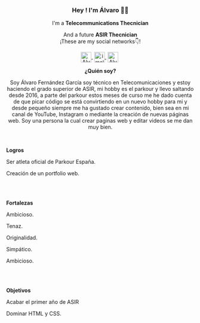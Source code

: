 <p>
    <h3 align="center">Hey ! I'm Álvaro 👋👋</h3>
 </p>
 <p align="center">I'm a <strong>Telecommunications Thecnician</strong></p>
 <p align="center">And a future <strong>ASIR Thecnician</strong> <br />¡These are my social networks👇!</p>
 
 <p align="center">
  <a href="https://www.youtube.com/c/AlvaroFernandezFDP" target="blank" style="margin-right: 4px">
    <img align="center" src="https://cdn.jsdelivr.net/npm/simple-icons@3.0.1/icons/youtube.svg" alt="Alvaro Fernandez" height="28px" width="28px">
  </a>
    <a href="https://www.instagram.com/imalvaro__/?hl=es" target="blank" style='margin-right:4px'>
     <img align="center" src="https://cdn.jsdelivr.net/npm/simple-icons@3.13.0/icons/instagram.svg" alt="imalvaro__" height="28px" width="28px" />
   </a>
     <a href="https://www.tiktok.com/@alvaruky.fdp" target="blank" style='margin-right:4px'>
     <img align="center" src="https://cdn.jsdelivr.net/npm/simple-icons@3.0.1/icons/tiktok.svg" alt="AlvarukyFDP" height="28px" width="28px" />
   </a>
 </p>

<p>
  <p align="center"><strong>¿Quién soy?</strong></p>
  <p align="center">Soy Álvaro Fernández García soy técnico en Telecomunicaciones y estoy haciendo el grado superior de ASIR, mi hobby es el parkour y llevo saltando desde 2016, a parte del parkour estos meses de curso me he dado cuenta de que picar código se está convirtiendo en un nuevo hobby para mi y desde pequeño siempre me ha gustado crear contenido, bien sea en mi canal de YouTube, Instagram o mediante la creación de nuevas páginas web. Soy una persona la cual crear paginas web y editar videos se me dan muy bien.</p>
</p>
<br>
<p>
<p align="centre"><strong>Logros</strong></p>
    <p align="centre">Ser atleta oficial de Parkour España.</p>
    <p align="centre">Creación de un portfolio web.</p>
</p>
<br><br>
<p>
<p align="centre"><strong>Fortalezas</strong></p>
    <p align="centre">Ambicioso.</p>
    <p align="centre">Tenaz.</p>
    <p align="centre">Originalidad.</p>
    <p align="centre">Simpático.</p>
    <p align="centre">Ambicioso.</p>
</p>
<br><br>
<p>
<p align="centre"><strong>Objetivos</strong></p>
    <p align="centre">Acabar el primer año de ASIR</p>
    <p align="centre">Dominar HTML y CSS.</p>
</p>
